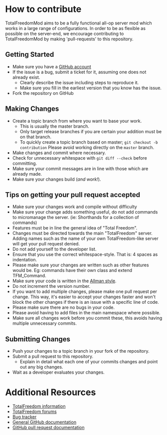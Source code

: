 # How to contribute

TotalFreedomMod aims to be a fully functional all-op server mod which works in
a large range of configurations. In order to be as flexible as possible on the
server-end, we encourage contributing to TotalFreedomMod by making 'pull-requests'
to this repository.

## Getting Started

* Make sure you have a [GitHub account](https://github.com/signup/free)
* If the issue is a bug, submit a ticket for it, assuming one does not already exist.
  * Clearly describe the issue including steps to reproduce it.
  * Make sure you fill in the earliest version that you know has the issue.
* Fork the repository on GitHub

## Making Changes

* Create a topic branch from where you want to base your work.
  * This is usually the master branch.
  * Only target release branches if you are certain your addition must be on that
    branch.
  * To quickly create a topic branch based on master; `git checkout -b contribution`
    Please avoid working directly on the `master` branch.
* Make changes and commit where necessary.
* Check for unnecessary whitespace with `git diff --check` before committing.
* Make sure your commit messages are in line with those which are already made.
* Make sure your changes build (*and work!*).

## Tips on getting your pull request accepted
* Make sure your changes work and compile without difficulty
* Make sure your change adds something useful, do not add commands to micromanage
  the server. (ie: Shorthands for a collection of commands)
* Features must be in line the general idea of "Total Freedom".
* Changes must be directed towards the main "TotalFreedom" server. Adding names such
  as the name of your own TotalFreedom-like server will get your pull request denied.
* Do not add yourself to the developer list.
* Ensure that you use the correct whitespace-style. That is: 4 spaces as indentation.
* Please make sure your changes are written such as other features would be. Eg: commands
  have their own class and extend TFM_Command.
* Make sure your code is written in the [Allman style](http://en.wikipedia.org/wiki/Indent_style#Allman_style).
* Do not increment the version number.
* If you want to add multiple changes, please make one pull request per change. This
  way, it's easier to accept your changes faster and won't block the other changes if there
  is an issue with a specific line of code.
* Please make sure there are no bugs in your code.
* Please avoid having to add files in the main namespace where possible.
* Make sure all changes work before you commit these, this avoids having multiple
  unnecessary commits.

## Submitting Changes

* Push your changes to a topic branch in your fork of the repository.
* Submit a pull request to this repository.
  * Explain in detail what each one of your commits changes and point out any big changes.
* Wait as a developer evaluates your changes.

# Additional Resources

* [TotalFreedom information](http://totalfreedom.me)
* [TotalFreedom forums](http://totalfreedom.boards.net)
* [Bug tracker](https://github.com/TotalFreedom/TotalFreedomMod/issues)
* [General GitHub documentation](http://help.github.com/)
* [GitHub pull request documentation](http://help.github.com/send-pull-requests/)